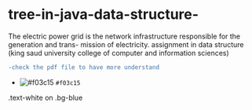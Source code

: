 # tree-in-java-data-structure-
The electric power grid is the network infrastructure responsible for the generation and trans- mission of electricity. assignment in data structure  (king saud university college of computer and information sciences) <br>
```diff
-check the pdf file to have more understand

```


- ![#f03c15](https://via.placeholder.com/15/f03c15/000000?text=+) `#f03c15`



<div class="text-white bg-blue mb-2">
  .text-white on .bg-blue
</div>
